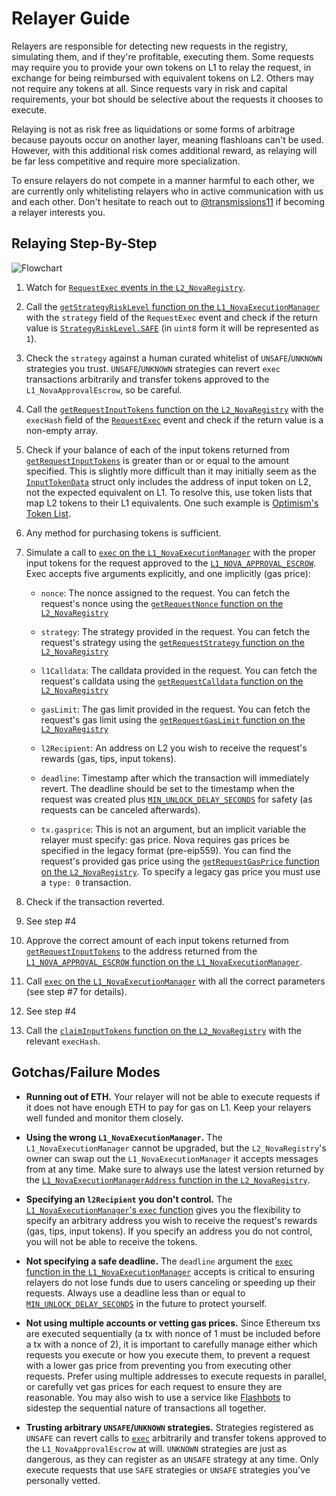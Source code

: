 # Relayer Guide

Relayers are responsible for detecting new requests in the registry, simulating them, and if they're profitable, executing them.
Some requests may require you to provide your own tokens on L1 to relay the request, in exchange for being reimbursed with equivalent tokens on L2.
Others may not require any tokens at all. Since requests vary in risk and capital requirements, your bot should be selective about the requests it chooses to execute.

Relaying is not as risk free as liquidations or some forms of arbitrage because payouts occur on another layer, meaning flashloans can't be used.
However, with this additional risk comes additional reward, as relaying will be far less competitive and require more specialization.

To ensure relayers do not compete in a manner harmful to each other, we are currently only whitelisting relayers who in active communication with us and each other.
Don't hesitate to reach out to [@transmissions11](https://twitter.com/transmissions11) if becoming a relayer interests you.

## Relaying Step-By-Step

![Flowchart](https://lucid.app/publicSegments/view/d392039a-8d54-43f0-9c80-f7943889779f/image.png)

1. Watch for [`RequestExec` events in the `L2_NovaRegistry`](https://github.com/Rari-Capital/nova/blob/master/contracts/L2_NovaRegistry.sol#L69).

2. Call the [`getStrategyRiskLevel` function on the `L1_NovaExecutionManager`](https://github.com/Rari-Capital/nova/blob/master/contracts/L1_NovaExecutionManager.sol#L146) with the `strategy` field of the `RequestExec` event and check if the return value is [`StrategyRiskLevel.SAFE`](https://github.com/Rari-Capital/nova/blob/master/contracts/L1_NovaExecutionManager.sol#L136) (in `uint8` form it will be represented as `1`).

3. Check the `strategy` against a human curated whitelist of `UNSAFE`/`UNKNOWN` strategies you trust.
   `UNSAFE`/`UNKNOWN` strategies can revert `exec` transactions arbitrarily and transfer tokens approved to the `L1_NovaApprovalEscrow`, so be careful.

4. Call the [`getRequestInputTokens` function on the `L2_NovaRegistry`](https://github.com/Rari-Capital/nova/blob/master/contracts/L2_NovaRegistry.sol#L142) with the `execHash` field of the [`RequestExec`](https://github.com/Rari-Capital/nova/blob/master/contracts/L2_NovaRegistry.sol#L69) event and check if the return value is a non-empty array.

5. Check if your balance of each of the input tokens returned from [`getRequestInputTokens`](https://github.com/Rari-Capital/nova/blob/master/contracts/L2_NovaRegistry.sol#L142) is greater than or or equal to the amount specified. This is slightly more difficult than it may initially seem as the [`InputTokenData`](https://github.com/Rari-Capital/nova/blob/master/contracts/L2_NovaRegistry.sol#L132) struct only includes the address of input token on L2, not the expected equivalent on L1. To resolve this, use token lists that map L2 tokens to their L1 equivalents. One such example is [Optimism's Token List](https://static.optimism.io/optimism.tokenlist.json).

6. Any method for purchasing tokens is sufficient.

7. Simulate a call to [`exec` on the `L1_NovaExecutionManager`](https://github.com/Rari-Capital/nova/blob/master/contracts/L1_NovaExecutionManager.sol#L132) with the proper input tokens for the request approved to the [`L1_NOVA_APPROVAL_ESCROW`](https://github.com/Rari-Capital/nova/blob/master/contracts/L1_NovaExecutionManager.sol#L50). Exec accepts five arguments explicitly, and one implicitly (gas price):

   - `nonce`: The nonce assigned to the request. You can fetch the request's nonce using the [`getRequestNonce` function on the `L2_NovaRegistry`](https://github.com/Rari-Capital/nova/blob/master/contracts/L2_NovaRegistry.sol#L125)

   - `strategy`: The strategy provided in the request. You can fetch the request's strategy using the [`getRequestStrategy` function on the `L2_NovaRegistry`](https://github.com/Rari-Capital/nova/blob/master/contracts/L2_NovaRegistry.sol#L109)

   - `l1Calldata`: The calldata provided in the request. You can fetch the request's calldata using the [`getRequestCalldata` function on the `L2_NovaRegistry`](https://github.com/Rari-Capital/nova/blob/master/contracts/L2_NovaRegistry.sol#L112)

   - `gasLimit`: The gas limit provided in the request. You can fetch the request's gas limit using the [`getRequestGasLimit` function on the `L2_NovaRegistry`](https://github.com/Rari-Capital/nova/blob/master/contracts/L2_NovaRegistry.sol#L115)

   - `l2Recipient`: An address on L2 you wish to receive the request's rewards (gas, tips, input tokens).

   - `deadline`: Timestamp after which the transaction will immediately revert. The deadline should be set to the timestamp when the request was created plus [`MIN_UNLOCK_DELAY_SECONDS`](https://github.com/Rari-Capital/nova/blob/master/contracts/L2_NovaRegistry.sol#L30) for safety (as requests can be canceled afterwards).

   - `tx.gasprice`: This is not an argument, but an implicit variable the relayer must specify: gas price. Nova requires gas prices be specified in the legacy format (pre-eip559).
     You can find the request's provided gas price using the [`getRequestGasPrice` function on the `L2_NovaRegistry`](https://github.com/Rari-Capital/nova/blob/master/contracts/L2_NovaRegistry.sol#L118).
     To specify a legacy gas price you must use a `type: 0` transaction.

8. Check if the transaction reverted.

9. See step #4

10. Approve the correct amount of each input tokens returned from [`getRequestInputTokens`](https://github.com/Rari-Capital/nova/blob/master/contracts/L2_NovaRegistry.sol#L142) to the address returned from the [`L1_NOVA_APPROVAL_ESCROW` function on the `L1_NovaExecutionManager`](https://github.com/Rari-Capital/nova/blob/master/contracts/L1_NovaExecutionManager.sol#L50).

11. Call [`exec` on the `L1_NovaExecutionManager`](https://github.com/Rari-Capital/nova/blob/master/contracts/L1_NovaExecutionManager.sol#L132) with all the correct parameters (see step #7 for details).

12. See step #4

13. Call the [`claimInputTokens` function on the `L2_NovaRegistry`](https://github.com/Rari-Capital/nova/blob/master/contracts/L2_NovaRegistry.sol#L280) with the relevant `execHash`.

## Gotchas/Failure Modes

- **Running out of ETH.** Your relayer will not be able to execute requests if it does not have enough ETH to pay for gas on L1. Keep your relayers well funded and monitor them closely.

- **Using the wrong `L1_NovaExecutionManager`.** The `L1_NovaExecutionManager` cannot be upgraded, but the `L2_NovaRegistry`'s owner can swap out the `L1_NovaExecutionManager` it accepts messages from at any time. Make sure to always use the latest version returned by the [`L1_NovaExecutionManagerAddress` function in the `L2_NovaRegistry`](https://github.com/Rari-Capital/nova/blob/master/contracts/L2_NovaRegistry.sol#L40).

- **Specifying an `l2Recipient` you don't control.** The [`L1_NovaExecutionManager`'s `exec` function](https://github.com/Rari-Capital/nova/blob/master/contracts/L1_NovaExecutionManager.sol#L132) gives you the flexibility to specify an arbitrary address you wish to receive the request's rewards (gas, tips, input tokens). If you specify an address you do not control, you will not be able to receive the tokens.

- **Not specifying a safe deadline.** The `deadline` argument the [`exec` function in the `L1_NovaExecutionManager`](https://github.com/Rari-Capital/nova/blob/master/contracts/L1_NovaExecutionManager.sol#L132) accepts is critical to ensuring relayers do not lose funds due to users canceling or speeding up their requests. Always use a deadline less than or equal to [`MIN_UNLOCK_DELAY_SECONDS`](https://github.com/Rari-Capital/nova/blob/master/contracts/L2_NovaRegistry.sol#L30) in the future to protect yourself.

- **Not using multiple accounts or vetting gas prices.** Since Ethereum txs are executed sequentially (a tx with nonce of 1 must be included before a tx with a nonce of 2), it is important to carefully manage
  either which requests you execute or how you execute them, to prevent a request with a lower gas price from preventing you from executing other requests. Prefer using multiple addresses to execute requests in parallel, or carefully vet gas prices for each request to ensure they are reasonable. You may also wish to use a service like [Flashbots](https://github.com/flashbots/pm) to sidestep the sequential nature of transactions all together.

- **Trusting arbitrary `UNSAFE`/`UNKNOWN` strategies.** Strategies registered as `UNSAFE` can revert calls to [`exec`](https://github.com/Rari-Capital/nova/blob/master/contracts/L1_NovaExecutionManager.sol#L132) arbitrarily and transfer tokens approved to the `L1_NovaApprovalEscrow` at will. `UNKNOWN` strategies are just as dangerous, as they can register as an `UNSAFE` strategy at any time. Only execute requests that use `SAFE` strategies or `UNSAFE` strategies you've personally vetted.
